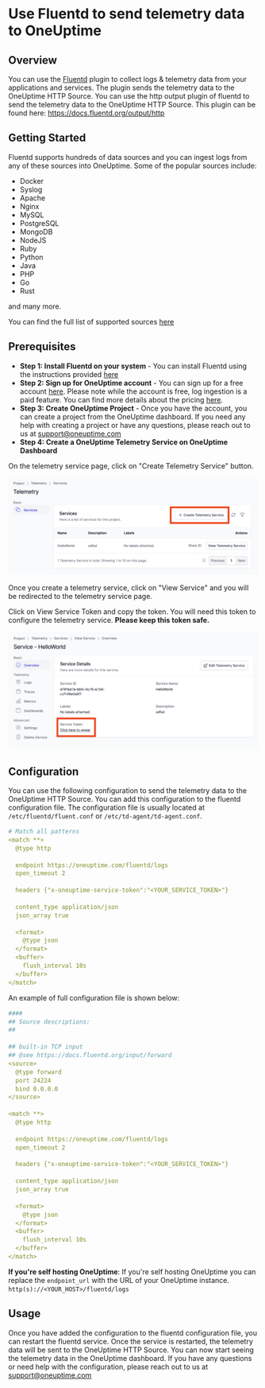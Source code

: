 # Use Fluentd to send telemetry data to OneUptime

## Overview

You can use the [Fluentd](https://www.fluentd.org/) plugin to collect logs & telemetry data from your applications and services. The plugin sends the telemetry data to the OneUptime HTTP Source. You can use the http output plugin of fluentd to send the telemetry data to the OneUptime HTTP Source. This plugin can be found here: https://docs.fluentd.org/output/http

## Getting Started

Fluentd supports hundreds of data sources and you can ingest logs from any of these sources into OneUptime. Some of the popular sources include:

- Docker
- Syslog
- Apache
- Nginx
- MySQL
- PostgreSQL
- MongoDB
- NodeJS
- Ruby
- Python
- Java
- PHP
- Go
- Rust 

and many more. 

You can find the full list of supported sources [here](https://www.fluentd.org/datasources)

## Prerequisites

- **Step 1: Install Fluentd on your system** - You can install Fluentd using the instructions provided [here](https://docs.fluentd.org/installation)
- **Step 2: Sign up for OneUptime account** -  You can sign up for a free account [here](https://oneuptime.com). Please note while the account is free, log ingestion is a paid feature. You can find more details about the pricing [here](https://oneuptime.com/pricing).
- **Step 3: Create OneUptime Project** - Once you have the account, you can create a project from the OneUptime dashboard. If you need any help with creating a project or have any questions, please reach out to us at support@oneuptime.com
- **Step 4: Create a OneUptime Telemetry Service on OneUptime Dashboard** 

On the telemetry service page, click on "Create Telemetry Service" button.

![Create Service](/docs/static/images/CreateService.png)

Once you create a telemetry service, click on "View Service" and you will be redirected to the telemetry service page.

Click on View Service Token and copy the token. You will need this token to configure the telemetry service. **Please keep this token safe.**

![View Service](/docs/static/images/ViewServiceToken.png)


## Configuration

You can use the following configuration to send the telemetry data to the OneUptime HTTP Source. You can add this configuration to the fluentd configuration file. The configuration file is usually located at `/etc/fluentd/fluent.conf` or `/etc/td-agent/td-agent.conf`. 

```yaml
# Match all patterns 
<match **>
  @type http

  endpoint https://oneuptime.com/fluentd/logs
  open_timeout 2

  headers {"x-oneuptime-service-token":"<YOUR_SERVICE_TOKEN>"}

  content_type application/json
  json_array true

  <format>
    @type json
  </format>
  <buffer>
    flush_interval 10s
  </buffer>
</match>
```


An example of full configuration file is shown below:

```yaml
####
## Source descriptions:
##

## built-in TCP input
## @see https://docs.fluentd.org/input/forward
<source>
  @type forward
  port 24224
  bind 0.0.0.0
</source>

<match **>
  @type http

  endpoint https://oneuptime.com/fluentd/logs
  open_timeout 2

  headers {"x-oneuptime-service-token":"<YOUR_SERVICE_TOKEN>"}

  content_type application/json
  json_array true

  <format>
    @type json
  </format>
  <buffer>
    flush_interval 10s
  </buffer>
</match>
```

**If you're self hosting OneUptime**: If you're self hosting OneUptime you can replace the `endpoint_url` with the URL of your OneUptime instance. `http(s)://<YOUR_HOST>/fluentd/logs`

## Usage

Once you have added the configuration to the fluentd configuration file, you can restart the fluentd service. Once the service is restarted, the telemetry data will be sent to the OneUptime HTTP Source. You can now start seeing the telemetry data in the OneUptime dashboard. If you have any questions or need help with the configuration, please reach out to us at support@oneuptime.com